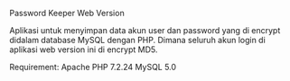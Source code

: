 Password Keeper Web Version

Aplikasi untuk menyimpan data akun user dan password yang di encrypt didalam database MySQL dengan PHP. Dimana seluruh akun login di aplikasi web version ini di encrypt MD5.

Requirement: Apache PHP 7.2.24 MySQL 5.0
